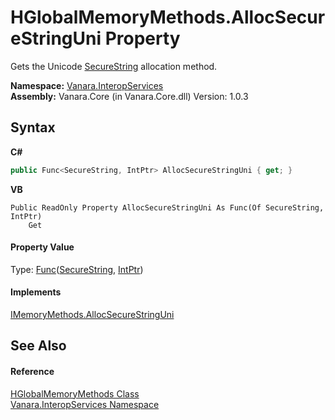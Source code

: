 # HGlobalMemoryMethods.AllocSecureStringUni Property 
 

Gets the Unicode <a href="http://msdn2.microsoft.com/en-us/library/7kt014s1" target="_blank">SecureString</a> allocation method.

**Namespace:**&nbsp;<a href="46913109-b3e0-3b59-6f7f-071f8aa90bf0">Vanara.InteropServices</a><br />**Assembly:**&nbsp;Vanara.Core (in Vanara.Core.dll) Version: 1.0.3

## Syntax

**C#**<br />
``` C#
public Func<SecureString, IntPtr> AllocSecureStringUni { get; }
```

**VB**<br />
``` VB
Public ReadOnly Property AllocSecureStringUni As Func(Of SecureString, IntPtr)
	Get
```


#### Property Value
Type: <a href="http://msdn2.microsoft.com/en-us/library/bb549151" target="_blank">Func</a>(<a href="http://msdn2.microsoft.com/en-us/library/7kt014s1" target="_blank">SecureString</a>, <a href="http://msdn2.microsoft.com/en-us/library/5he14kz8" target="_blank">IntPtr</a>)

#### Implements
<a href="eb992465-bb07-25b2-476f-d19ad2aec8a0">IMemoryMethods.AllocSecureStringUni</a><br />

## See Also


#### Reference
<a href="a16cce77-7147-4b95-3f3b-f98a94f14aa8">HGlobalMemoryMethods Class</a><br /><a href="46913109-b3e0-3b59-6f7f-071f8aa90bf0">Vanara.InteropServices Namespace</a><br />